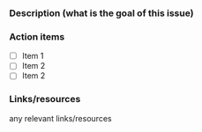 ### Description (what is the goal of this issue)

### Action items
- [ ] Item 1
- [ ] Item 2
- [ ] Item 2

### Links/resources
any relevant links/resources
